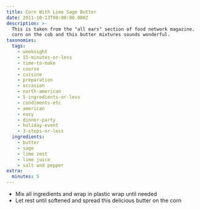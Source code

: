 ```yaml
---
title: Corn With Lime Sage Butter
date: 2011-10-13T00:00:00.000Z
description: >-
  This is taken from the "all ears" section of food network magazine.  we love
  corn on the cob and this butter mixtures sounds wonderful.
taxonomies:
  tags:
    - weeknight
    - 15-minutes-or-less
    - time-to-make
    - course
    - cuisine
    - preparation
    - occasion
    - north-american
    - 5-ingredients-or-less
    - condiments-etc
    - american
    - easy
    - dinner-party
    - holiday-event
    - 3-steps-or-less
  ingredients:
    - butter
    - sage
    - lime zest
    - lime juice
    - salt and pepper
extra:
  minutes: 5
---
```

 - Mix all ingredients and wrap in plastic wrap until needed
 - Let rest until softened and spread this delicious butter on the corn
